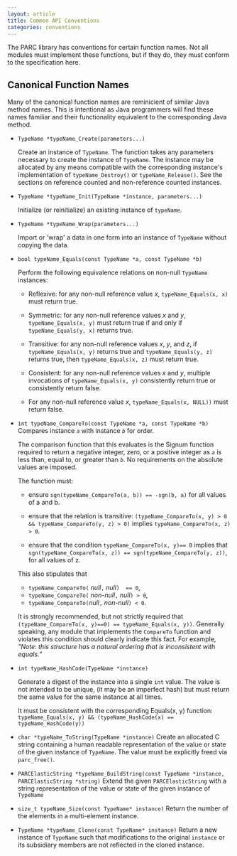 ```yaml
---
layout: article
title: Common API Conventions
categories: conventions
---
```


The PARC library has conventions for certain function names.
Not all modules must implement these functions,
but if they do, they must conform to the specification here.

## Canonical Function Names ##

Many of the canonical function names are reminicient of similar Java method names.
This is intentional as Java programmers will find these names familiar and their
functionality equivalent to the corresponding Java method.

* `TypeName *typeName_Create(parameters...)`

  Create an instance of `TypeName`.
  The function takes any parameters necessary to create the instance of `TypeName`.
  The instance may be allocated by any means compatible with the corresponding instance's implementation of
  `typeName_Destroy()` or `typeName_Release()`.
  See the sections on reference counted and non-reference counted instances.

* `TypeName *typeName_Init(TypeName *instance, parameters...)`

  Initialize (or reinitialize) an existing instance of `typeName`.

* `TypeName *typeName_Wrap(parameters...)`

  Import or 'wrap' a data in one form into an instance of `TypeName` without copying the data.

* `bool typeName_Equals(const TypeName *a, const TypeName *b)`

   Perform the following equivalence relations on non-null `TypeName` instances:

    * Reflexive: for any non-null reference value _x_, `typeName_Equals(x, x)` must return true.
 
    * Symmetric: for any non-null reference values _x_ and _y_, `typeName_Equals(x, y)` must return true if and only if 
  `typeName_Equals(y, x)` returns true.

    * Transitive: for any non-null reference values _x_, _y_, and _z_, if `typeName_Equals(x, y)` returns true and
   `typeName_Equals(y, z)` returns true, then  `typeName_Equals(x, z)` must return true.

    * Consistent: for any non-null reference values _x_ and _y_, multiple invocations of `typeName_Equals(x, y)`
  consistently return true or consistently return false.

    * For any non-null reference value _x_, `typeName_Equals(x, NULL))` must return false.

* `int typeName_CompareTo(const TypeName *a, const TypeName *b)`
  Compares instance _`a`_ with instance _`b`_ for order.

  The comparison function that this evaluates is the Signum function required to return a negative integer,
  zero, or a positive integer as _`a`_ is less than, equal to, or greater than _`b`_.
  No requirements on the absolute values are imposed.

  The function must:
 
    * ensure `sgn(typeName_CompareTo(a, b)) == -sgn(b, a)` for all values of a and b.

    * ensure that the relation is transitive: `(typeName_CompareTo(x, y) > 0 && typeName_CompareTo(y, z) > 0)` implies `typeName_CompareTo(x, z) > 0`.

    * ensure that the condition `typeName_CompareTo(x, y)== 0` implies that `sgn(typeName_CompareTo(x, z)) == sgn(typeName_CompareTo(y, z))`,
  for all values of z.

  This also stipulates that

   * `typeName_CompareTo(` _null_`,` _null_`)  == 0`,
   * `typeName_CompareTo(` _non-null_`,` _null_`) > 0`,
   * `typeName_CompareTo(`_null_`,` _non-null_`) < 0`.

  It is strongly recommended, but not strictly required that `(typeName_CompareTo(x, y)==0) == typeName_Equals(x, y))`.
  Generally speaking, any module that implements the `CompareTo` function and violates this condition should clearly indicate this fact.
  For example, _"Note: this structure has a natural ordering that is inconsistent with equals."_

* `int typeName_HashCode(TypeName *instance)`

  Generate a digest of the instance into a single `int` value.
  The value is not intended to be unique, (it may be an imperfect hash) but must return the same value for the same instance at all times. 

  It must be consistent with the corresponding Equals(x, y) function:
  `typeName_Equals(x, y) && (typeName_HashCode(x) == typeName_HashCode(y))`

* `char *typeName_ToString(TypeName *instance)`
  Create an allocated C string containing a human readable representation of the value or state of the given instance of `TypeName`.
  The value must be explicitly freed via `parc_free()`.

* `PARCElasticString *typeName_BuildString(const TypeName *instance, PARCElasticString *string)`
  Extend the given `PARCElasticString` with a string representation of the value or state of the given instance of `TypeName`

* `size_t typeName_Size(const TypeName* instance)`
  Return the number of the elements in a multi-element instance.

* `TypeName *typeName_Clone(const TypeName* instance)`
  Return a new instance of `TypeName` such that modifications to the original `instance` or its subsidiary members
  are not reflected in the cloned instance.
